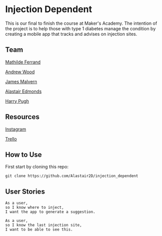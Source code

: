 # Injection Dependent

This is our final to finish the course at Maker's Academy. The intention of the project is to help those with type 1 diabetes manage the condition by creating a mobile app that tracks and advises on injection sites.

## Team

[Mathilde Ferrand](https://github.com/ChocolatineMathou)

[Andrew Wood](https://github.com/andrewwood2)

[James Malvern](https://github.com/jdm79)

[Alastair Edmonds](https://github.com/Alastair2D)

[Harry Pugh](https://github.com/hjpugh)

## Resources

[Instagram](https://www.instagram.com/injection.dependent/?hl=en)

[Trello](https://trello.com/injectiondependent)

## How to Use

First start by cloning this repo:

```
git clone https://github.com/Alastair2D/injection_dependent
```

## User Stories

```
As a user,
so I know where to inject,
I want the app to generate a suggestion.

As a user,
so I know the last injection site,
I want to be able to see this.
```
